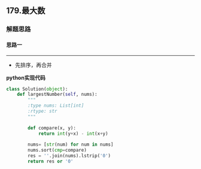 ## 179.最大数
### 解题思路
#### 思路一
****
- 先排序，再合并

**python实现代码**
```python
class Solution(object):
    def largestNumber(self, nums):
        """
        :type nums: List[int]
        :rtype: str
        """
        
        def compare(x, y):
            return int(y+x) - int(x+y)
        
        nums= [str(num) for num in nums]
        nums.sort(cmp=compare)
        res = ''.join(nums).lstrip('0')
        return res or '0'
```

